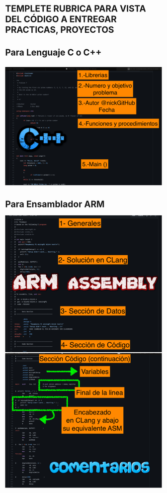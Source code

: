 # TEMPLETE RUBRICA PARA VISTA DEL CÓDIGO A ENTREGAR PRACTICAS, PROYECTOS




# Para Lenguaje C o C++

![](templete.png)
 -----
 
 
 # Para Ensamblador ARM
  ![](templete1.png)
   ![](templete2.png)
